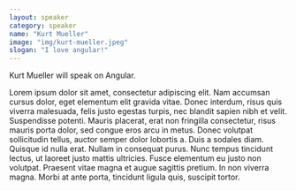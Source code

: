 ```yaml
---
layout: speaker
category: speaker
name: "Kurt Mueller"
image: "img/kurt-mueller.jpeg"
slogan: "I love angular!"
---
```


Kurt Mueller will speak on Angular.

Lorem ipsum dolor sit amet, consectetur adipiscing elit. Nam accumsan cursus dolor, eget elementum elit gravida vitae. Donec interdum, risus quis viverra malesuada, felis justo egestas turpis, nec blandit sapien nibh et velit. Suspendisse potenti. Mauris placerat, erat non fringilla consectetur, risus mauris porta dolor, sed congue eros arcu in metus. Donec volutpat sollicitudin tellus, auctor semper dolor lobortis a. Duis a sodales diam. Quisque id nulla erat. Nullam in consequat purus. Nunc tempus tincidunt lectus, ut laoreet justo mattis ultricies. Fusce elementum eu justo non volutpat. Praesent vitae magna et augue sagittis pretium. In non viverra magna. Morbi at ante porta, tincidunt ligula quis, suscipit tortor.